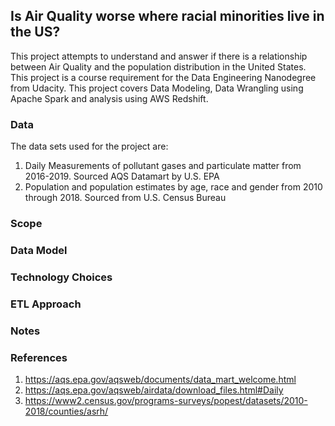 ## Is Air Quality worse where racial minorities live in the US?

This project attempts to understand and answer if there is a relationship between Air Quality and the population distribution in the United States. This project is a course requirement for the Data Engineering Nanodegree from Udacity. This project covers Data Modeling, Data Wrangling using Apache Spark and analysis using AWS Redshift.

### Data

The data sets used for the project are:
1. Daily Measurements of pollutant gases and particulate matter from 2016-2019. Sourced AQS Datamart by U.S. EPA
2. Population and population estimates by age, race and gender from 2010 through 2018. Sourced from U.S. Census Bureau

### Scope

### Data Model

### Technology Choices

### ETL Approach

### Notes

### References
1. https://aqs.epa.gov/aqsweb/documents/data_mart_welcome.html
2. https://aqs.epa.gov/aqsweb/airdata/download_files.html#Daily
3. https://www2.census.gov/programs-surveys/popest/datasets/2010-2018/counties/asrh/



